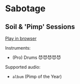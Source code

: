 # Sabotage

## Soil & 'Pimp' Sessions


[Play in browser](http://pages.cs.wisc.edu/~tolly/customs/?title=sabotage&artist=soil-and-pimp-sessions)

Instruments:

  * (Pro) Drums 😈😈😈😈😈

Supported audio:

  * `album` (Pimp of the Year)

